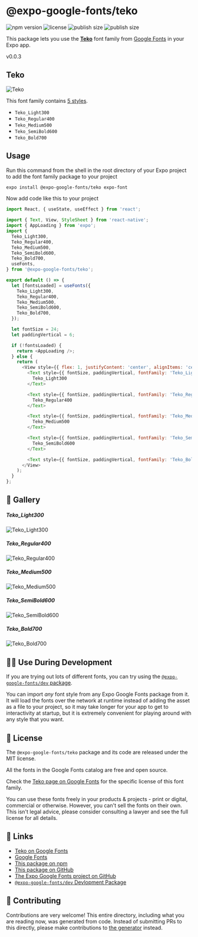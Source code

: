 # @expo-google-fonts/teko

![npm version](https://flat.badgen.net/npm/v/@expo-google-fonts/teko)
![license](https://flat.badgen.net/github/license/expo/google-fonts)
![publish size](https://flat.badgen.net/packagephobia/install/@expo-google-fonts/teko)
![publish size](https://flat.badgen.net/packagephobia/publish/@expo-google-fonts/teko)

This package lets you use the [**Teko**](https://fonts.google.com/specimen/Teko) font family from [Google Fonts](https://fonts.google.com/) in your Expo app.

v0.0.3

## Teko

![Teko](./font-family.png)

This font family contains [5 styles](#-gallery).

- `Teko_Light300`
- `Teko_Regular400`
- `Teko_Medium500`
- `Teko_SemiBold600`
- `Teko_Bold700`

## Usage

Run this command from the shell in the root directory of your Expo project to add the font family package to your project
```sh
expo install @expo-google-fonts/teko expo-font
```

Now add code like this to your project
```js
import React, { useState, useEffect } from 'react';

import { Text, View, StyleSheet } from 'react-native';
import { AppLoading } from 'expo';
import {
  Teko_Light300,
  Teko_Regular400,
  Teko_Medium500,
  Teko_SemiBold600,
  Teko_Bold700,
  useFonts,
} from '@expo-google-fonts/teko';

export default () => {
  let [fontsLoaded] = useFonts({
    Teko_Light300,
    Teko_Regular400,
    Teko_Medium500,
    Teko_SemiBold600,
    Teko_Bold700,
  });

  let fontSize = 24;
  let paddingVertical = 6;

  if (!fontsLoaded) {
    return <AppLoading />;
  } else {
    return (
      <View style={{ flex: 1, justifyContent: 'center', alignItems: 'center' }}>
        <Text style={{ fontSize, paddingVertical, fontFamily: 'Teko_Light300' }}>
          Teko_Light300
        </Text>

        <Text style={{ fontSize, paddingVertical, fontFamily: 'Teko_Regular400' }}>
          Teko_Regular400
        </Text>

        <Text style={{ fontSize, paddingVertical, fontFamily: 'Teko_Medium500' }}>
          Teko_Medium500
        </Text>

        <Text style={{ fontSize, paddingVertical, fontFamily: 'Teko_SemiBold600' }}>
          Teko_SemiBold600
        </Text>

        <Text style={{ fontSize, paddingVertical, fontFamily: 'Teko_Bold700' }}>Teko_Bold700</Text>
      </View>
    );
  }
};

```

## 🔡 Gallery

##### Teko_Light300
![Teko_Light300](./b31400af25afcb1ea24b0a3b59e18957132c4df53084ec09f2978ddfd1e67fc5.ttf.png)

##### Teko_Regular400
![Teko_Regular400](./d796b7d93c33a941a6521bb31d3ce37f381b87f97447077405c1cf841c4cb586.ttf.png)

##### Teko_Medium500
![Teko_Medium500](./88b2962aecc7ff0d4a09258f8eff7210ff6c72abd16a8229f30da45d3c428b44.ttf.png)

##### Teko_SemiBold600
![Teko_SemiBold600](./93c13926efeae26ea7017e3777dd33149524c7eb3907c791e4b8c8edc57848f6.ttf.png)

##### Teko_Bold700
![Teko_Bold700](./8c33b42189d0afc837f06ec5fd8b20cc431d75823356156ab00af8dcb949fa69.ttf.png)


## 👩‍💻 Use During Development

If you are trying out lots of different fonts, you can try using the [`@expo-google-fonts/dev` package](https://github.com/expo/google-fonts/tree/master/font-packages/dev#readme).

You can import *any* font style from any Expo Google Fonts package from it. It will load the fonts
over the network at runtime instead of adding the asset as a file to your project, so it may take longer
for your app to get to interactivity at startup, but it is extremely convenient
for playing around with any style that you want.

## 📖 License

The `@expo-google-fonts/teko` package and its code are released under the MIT license.

All the fonts in the Google Fonts catalog are free and open source.

Check the [Teko page on Google Fonts](https://fonts.google.com/specimen/Teko) for the specific license of this font family.

You can use these fonts freely in your products & projects - print or digital, commercial or otherwise. However, you can't sell the fonts on their own. This isn't legal advice, please consider consulting a lawyer and see the full license for all details.

## 🔗 Links

- [Teko on Google Fonts](https://fonts.google.com/specimen/Teko)
- [Google Fonts](https://fonts.google.com/)
- [This package on npm](https://www.npmjs.com/package/@expo-google-fonts/teko)
- [This package on GitHub](https://github.com/expo/google-fonts/tree/master/font-packages/teko)
- [The Expo Google Fonts project on GitHub](https://github.com/expo/google-fonts)
- [`@expo-google-fonts/dev` Devlopment Package](https://github.com/expo/google-fonts/tree/master/font-packages/dev)


## 🤝 Contributing

Contributions are very welcome! This entire directory, including what you are reading now, was generated from code. Instead of submitting PRs to this directly, please make contributions to [the generator](https://github.com/expo/google-fonts/tree/master/packages/generator) instead.
